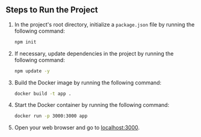 ## Steps to Run the Project


1. In the project's root directory, initialize a `package.json` file by running the following command:

    ```bash
    npm init
    ```

2. If necessary, update dependencies in the project by running the following command:

    ```bash
    npm update -y
    ```

3. Build the Docker image by running the following command:

    ```bash
    docker build -t app .
    ```

4. Start the Docker container by running the following command:

    ```bash
    docker run -p 3000:3000 app
    ```

5. Open your web browser and go to [localhost:3000](http://localhost:3000).

